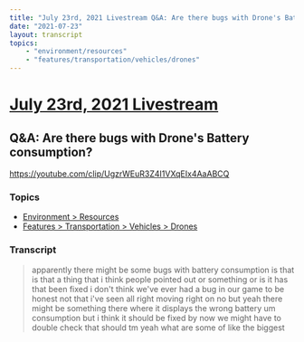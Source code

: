 ```yaml
---
title: "July 23rd, 2021 Livestream Q&A: Are there bugs with Drone's Battery consumption?"
date: "2021-07-23"
layout: transcript
topics:
    - "environment/resources"
    - "features/transportation/vehicles/drones"
---
```

# [July 23rd, 2021 Livestream](../2021-07-23.md)
## Q&A: Are there bugs with Drone's Battery consumption?
https://youtube.com/clip/UgzrWEuR3Z4I1VXqEIx4AaABCQ

### Topics
* [Environment > Resources](../topics/environment/resources.md)
* [Features > Transportation > Vehicles > Drones](../topics/features/transportation/vehicles/drones.md)

### Transcript

> apparently there might be some bugs with battery consumption is that is that a thing that i think people pointed out or something or is it has that been fixed i don't think we've ever had a bug in our game to be honest not that i've seen all right moving right on no but yeah there might be something there where it displays the wrong battery um consumption but i think it should be fixed by now we might have to double check that should tm yeah what are some of like the biggest
